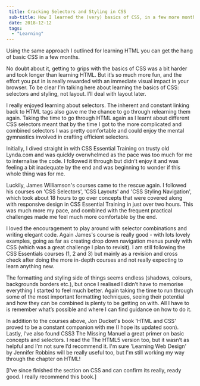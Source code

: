 ```yaml
---
 title: Cracking Selectors and Styling in CSS
 sub-title: How I learned the (very) basics of CSS, in a few more months
 date: 2018-12-12
 tags:
  - "Learning"
---
```


Using the same approach I outlined for learning HTML you can get the hang of basic CSS in a few months.

No doubt about it, getting to grips with the basics of CSS was a bit harder and took longer than learning HTML. But it’s so much more fun, and the effort you put in is really rewarded with an immediate visual impact in your browser. To be clear I’m talking here about learning the basics of CSS: selectors and styling, not layout. I’ll deal with layout later.

I really enjoyed learning about selectors. The inherent and constant linking back to HTML tags also gave me the chance to go through relearning them again. Taking the time to go through HTML again as I learnt about different CSS selectors meant that by the time I got to the more complicated and combined selectors I was pretty comfortable and could enjoy the mental gymnastics involved in crafting efficient selectors.

Initially, I dived straight in with CSS Essential Training on trusty old Lynda.com and was quickly overwhelmed as the pace was too much for me to internalise the code. I followed it through but didn’t enjoy it and was feeling a bit inadequate by the end and was beginning to wonder if this whole thing was for me.

Luckily, James Williamson's courses came to the rescue again. I followed his courses on 'CSS Selectors', 'CSS Layouts' and 'CSS Styling Navigation', which took about 18 hours to go over concepts that were covered along with responsive design in CSS Essential Training in just over two hours. This was much more my pace, and combined with the frequent practical challenges made me feel much more comfortable by the end.

I loved the encouragement to play around with selector combinations and writing elegant code. Again James's course is really good - with lots lovely examples, going as far as creating drop down navigation menus purely with CSS (which was a great challenge I plan to revisit). I am still following the CSS Essentials courses (1, 2 and 3) but mainly as a revision and cross check after doing the more in-depth courses and not really expecting to learn anything new.

The formatting and styling side of things seems endless (shadows, colours, backgrounds borders etc.), but once I realised I didn’t have to memorise everything I started to feel much better. Again taking the time to run through some of the most important formatting techniques, seeing their potential and how they can be combined is plenty to be getting on with. All I have to is remember what’s possible and where I can find guidance on how to do it.

In addition to the courses above, Jon Ducket's book 'HTML and CSS' proved to be a constant companion with me (I hope its updated soon). Lastly, I’ve also found CSS3 The Missing Manuel a great primer on basic concepts and selectors. I read the The HTML5 version too, but it wasn’t as helpful and I’m not sure I’d recommend it. I'm sure 'Learning Web Design' by Jennifer Robbins will be really useful too, but I'm still working my way through the chapter on HTML!

[I've since finished the section on CSS and can confirm its really, ready good. I really recommend this book.]
